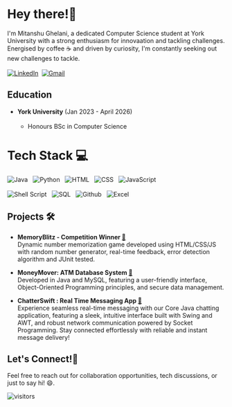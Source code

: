 # Hey there!👋
I'm Mitanshu Ghelani, a dedicated Computer Science student at York University with a strong enthusiasm for innovaation and tackling challenges. Energised by coffee ☕ and driven by curiosity, I'm constantly seeking out new challenges to tackle.<br /><br />
<a href="https://www.linkedin.com/in/mitanshughelani"><img src="https://img.shields.io/badge/linkedin-%230077B5.svg?&style=for-the-badge&logo=linkedin&logoColor=white" alt="LinkedIn" /></a>&nbsp;
<a href="mailto:mitanshughelani61@gmail.com?subject=Hello Mitanshu!"><img src="https://img.shields.io/badge/gmail-%23D14836.svg?&style=for-the-badge&logo=gmail&logoColor=white" alt="Gmail"/></a>&nbsp;

## Education

* <b>York University</b> (Jan 2023 - April 2026)<br /><br />
   * Honours BSc in Computer Science
 
# Tech Stack 💻
<img src="https://img.shields.io/badge/Java-ED8B00?style=for-the-badge&logo=openjdk&logoColor=white" alt="Java" />  &nbsp; <img src="https://img.shields.io/badge/Python-FFD43B?style=for-the-badge&logo=python&logoColor=blue" alt="Python" />  &nbsp; <img src="https://img.shields.io/badge/HTML5-E34F26?style=for-the-badge&logo=html5&logoColor=white" alt="HTML" />  &nbsp; <img src="https://img.shields.io/badge/CSS3-1572B6?style=for-the-badge&logo=css3&logoColor=white" alt="CSS" />   &nbsp;  <img src="https://img.shields.io/badge/JavaScript-323330?style=for-the-badge&logo=javascript&logoColor=F7DF1E" alt="JavaScript" />
<br><br>
<img src="https://img.shields.io/badge/Shell_Script-121011?style=for-the-badge&logo=gnu-bash&logoColor=white" alt="Shell Script" />  &nbsp;  <img src="https://img.shields.io/badge/MySQL-005C84?style=for-the-badge&logo=mysql&logoColor=white" alt="SQL" />  &nbsp;  <img src="https://img.shields.io/badge/GitHub-100000?style=for-the-badge&logo=github&logoColor=white" alt="Github" />  &nbsp;  <img src="https://img.shields.io/badge/Microsoft_Excel-217346?style=for-the-badge&logo=microsoft-excel&logoColor=white" alt="Excel" />





## Projects 🛠️

* <b>MemoryBlitz - Competition Winner </b><a href="https://github.com/mitanshughelani/MemoryBlitz" target="_blank">🔗</a><br />
Dynamic number memorization game developed using HTML/CSS/JS with random number generator, real-time feedback, error detection algorithm and JUnit tested.

* <b>MoneyMover: ATM Database System </b><a href="https://github.com/mitanshughelani/MoneyMover" target="_blank">🔗</a><br />
Developed in Java and MySQL, featuring a user-friendly interface, Object-Oriented Programming principles, and secure data management.

* <b>ChatterSwift : Real Time Messaging App </b><a href="https://github.com/mitanshughelani/ChatterSwift" target="_blank">🔗</a><br />
Experience seamless real-time messaging with our Core Java chatting application, featuring a sleek, intuitive interface built with Swing and AWT, and robust network communication powered by Socket Programming. Stay connected effortlessly with reliable and instant message delivery!


## Let's Connect!🤝
Feel free to reach out for collaboration opportunities, tech discussions, or just to say hi! 😄. 
<br />



 ![visitors](https://visitor-badge.laobi.icu/badge?page_id=mitughelani)
